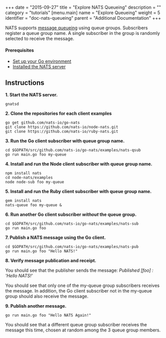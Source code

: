+++
date = "2015-09-27"
title = "Explore NATS Queueing"
description = ""
category = "tutorials"
[menu.main]
  name = "Explore Queueing"
  weight = 5
  identifier = "doc-nats-queueing"
  parent = "Additional Documentation"
+++

NATS supports [message queueing](/documentation/writing_applications/concepts) using queue groups. Subscribers register a queue group name. A single subscriber in the group is randomly selected to receive the message.

#### Prerequisites

- [Set up your Go environment](/documentation/additional_documentation/go-install)
- [Installed the NATS server](/documentation/managing_the_server/installing)

## Instructions

**1. Start the NATS server.**

```
gnatsd
```

**2. Clone the repositories for each client examples**

```
go get github.com/nats-io/go-nats
git clone https://github.com/nats-io/node-nats.git
git clone https://github.com/nats-io/ruby-nats.git
```

**3. Run the Go client subscriber with queue group name.**

```
cd $GOPATH/src/github.com/nats-io/go-nats/examples/nats-qsub
go run main.go foo my-queue
```

**4. Install and run the Node client subscriber with queue group name.**

```
npm install nats
cd node-nats/examples
node node-sub foo my-queue
```

**5. Install and run the Ruby client subscriber with queue group name.**

```
gem install nats
nats-queue foo my-queue &
```

**6. Run another Go client subscriber *without* the queue group.**

```
cd $GOPATH/src/github.com/nats-io/go-nats/examples/nats-sub
go run main.go foo
```

**7. Publish a NATS message using the Go client.**

```
cd $GOPATH/src/github.com/nats-io/go-nats/examples/nats-pub
go run main.go foo "Hello NATS!"
```

**8. Verify message publication and receipt.**

You should see that the publisher sends the message: *Published [foo] : 'Hello NATS!'*

You should see that only one of the my-queue group subscribers receives the message. In addition, the Go client subscriber not in the my-queue group should also receive the message.

**9. Publish another message.**

```
go run main.go foo "Hello NATS Again!"
```

You should see that a different queue group subscriber receives the message this time, chosen at random among the 3 queue group members.

